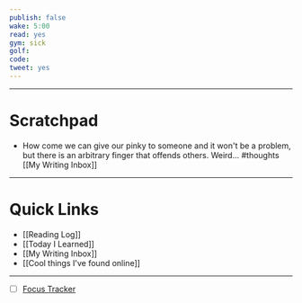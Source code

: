 ```yaml
---
publish: false
wake: 5:00
read: yes
gym: sick
golf:
code: 
tweet: yes
---
```

***
# Scratchpad
- How come we can give our pinky to someone and it won't be a problem, but there is an arbitrary finger that offends others. Weird... #thoughts [[My Writing Inbox]]



---
# Quick Links
- [[Reading Log]]
- [[Today I Learned]]
- [[My Writing Inbox]]
- [[Cool things I've found online]]

***
- [ ] [Focus Tracker](https://docs.google.com/spreadsheets/d/18ZL9CSRxE2z7pTKcaPGe3749GMO9Ov2UjVsRMQqShBk/edit#gid=696776801)